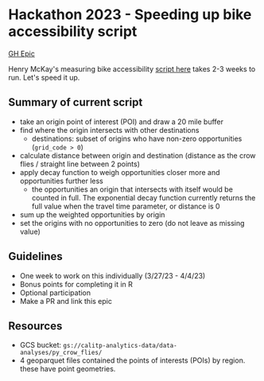 # Hackathon 2023 - Speeding up bike accessibility script

[GH Epic](https://github.com/cal-itp/data-analyses/issues/698)

Henry McKay's measuring bike accessibility [script here](https://github.com/hhmckay/Ideal-Access-Metric/blob/main/CrowsFlyWeighted.R) takes 2-3 weeks to run. Let's speed it up.

## Summary of current script
* take an origin point of interest (POI) and draw a 20 mile buffer
* find where the origin intersects with other destinations
   * destinations: subset of origins who have non-zero opportunities (`grid_code > 0`)
* calculate distance between origin and destination (distance as the crow flies / straight line between 2 points)
* apply decay function to weigh opportunities closer more and opportunities further less
   * the opportunities an origin that intersects with itself would be counted in full. The exponential decay function currently returns the full value when the travel time parameter, or distance is 0
* sum up the weighted opportunities by origin
* set the origins with no opportunities to zero (do not leave as missing value)

## Guidelines
* One week to work on this individually (3/27/23 - 4/4/23)
* Bonus points for completing it in R
* Optional participation
* Make a PR and link this epic

## Resources
* GCS bucket: `gs://calitp-analytics-data/data-analyses/py_crow_flies/`
* 4 geoparquet files contained the points of interests (POIs) by region. these have point geometries.